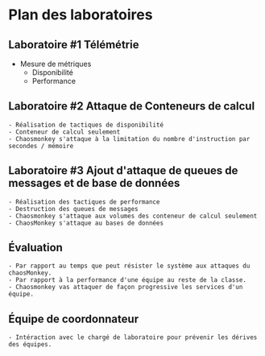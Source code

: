 # Plan des laboratoires

## Laboratoire #1 Télémétrie
   - Mesure de métriques
     - Disponibilité
     - Performance
 
## Laboratoire #2 Attaque de Conteneurs de calcul
    - Réalisation de tactiques de disponibilité
    - Conteneur de calcul seulement
    - Chaosmonkey s'attaque à la limitation du nombre d'instruction par secondes / mémoire 

## Laboratoire #3 Ajout d'attaque de queues de messages et de base de données
    - Réalisation des tactiques de performance
    - Destruction des queues de messages
    - Chaosmonkey s'attaque aux volumes des conteneur de calcul seulement
    - ChaosMonkey s'attaque au bases de données

## Évaluation 
    - Par rapport au temps que peut résister le système aux attaques du chaosMonkey.
    - Par rapport à la performance d'une équipe au reste de la classe.
    - Chaosmonkey vas attaquer de façon progressive les services d'un équipe.

## Équipe de coordonnateur
    - Intéraction avec le chargé de laboratoire pour prévenir les dérives des équipes.
